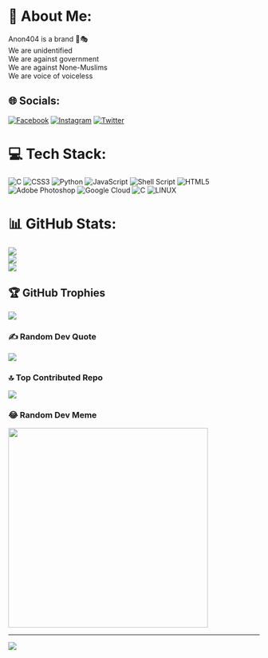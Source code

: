 # 💫 About Me:
Anon404 is a brand 🤙🎭<br>We are unidentified <br>We are against government <br>We are against None-Muslims <br>We are voice of voiceless 


## 🌐 Socials:
[![Facebook](https://img.shields.io/badge/Facebook-%231877F2.svg?logo=Facebook&logoColor=white)](https://https://www.facebook.com/unknown.Anon404) [![Instagram](https://img.shields.io/badge/Instagram-%23E4405F.svg?logo=Instagram&logoColor=white)](https://instagram.com/anon404_0?igshid=MTNiYzNiMzkwZA==) [![Twitter](https://img.shields.io/badge/Twitter-%231DA1F2.svg?logo=Twitter&logoColor=white)](https://twitter.com/blackninjab467) 

# 💻 Tech Stack:
![C](https://img.shields.io/badge/c-%2300599C.svg?style=for-the-badge&logo=c&logoColor=white) ![CSS3](https://img.shields.io/badge/css3-%231572B6.svg?style=for-the-badge&logo=css3&logoColor=white) ![Python](https://img.shields.io/badge/python-3670A0?style=for-the-badge&logo=python&logoColor=ffdd54) ![JavaScript](https://img.shields.io/badge/javascript-%23323330.svg?style=for-the-badge&logo=javascript&logoColor=%23F7DF1E) ![Shell Script](https://img.shields.io/badge/shell_script-%23121011.svg?style=for-the-badge&logo=gnu-bash&logoColor=white) ![HTML5](https://img.shields.io/badge/html5-%23E34F26.svg?style=for-the-badge&logo=html5&logoColor=white) ![Adobe Photoshop](https://img.shields.io/badge/adobe%20photoshop-%2331A8FF.svg?style=for-the-badge&logo=adobe%20photoshop&logoColor=white) ![Google Cloud](https://img.shields.io/badge/GoogleCloud-%234285F4.svg?style=for-the-badge&logo=google-cloud&logoColor=white) ![C](https://img.shields.io/badge/c-%2300599C.svg?style=for-the-badge&logo=c&logoColor=white) ![LINUX](https://img.shields.io/badge/Linux-FCC624?style=for-the-badge&logo=linux&logoColor=black)
# 📊 GitHub Stats:
![](https://github-readme-stats.vercel.app/api?username=Anon-404&theme=dark&hide_border=false&include_all_commits=false&count_private=false)<br/>
![](https://github-readme-streak-stats.herokuapp.com/?user=Anon-404&theme=dark&hide_border=false)<br/>
![](https://github-readme-stats.vercel.app/api/top-langs/?username=Anon-404&theme=dark&hide_border=false&include_all_commits=false&count_private=false&layout=compact)

## 🏆 GitHub Trophies
![](https://github-profile-trophy.vercel.app/?username=Anon-404&theme=juicyfresh&no-frame=false&no-bg=true&margin-w=4)

### ✍️ Random Dev Quote
![](https://quotes-github-readme.vercel.app/api?type=horizontal&theme=tokyonight)

### 🔝 Top Contributed Repo
![](https://github-contributor-stats.vercel.app/api?username=Anon-404&limit=5&theme=dark&combine_all_yearly_contributions=true)

### 😂 Random Dev Meme
<img src='https://randommeme-five.vercel.app/' style="height: 400px;"/>

---
[![](https://visitcount.itsvg.in/api?id=Anon-404&icon=0&color=4)](https://visitcount.itsvg.in)

<!-- Proudly created with GPRM ( https://gprm.itsvg.in ) -->